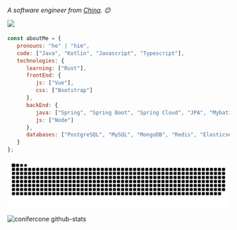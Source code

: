 <p><em>A software engineer from <a href="https://zh.wikipedia.org/wiki/%E4%B8%AD%E5%8D%8E%E4%BA%BA%E6%B0%91%E5%85%B1%E5%92%8C%E5%9B%BD">China</a>. 😊</br>
</em></p>

![](https://komarev.com/ghpvc/?username=conifercone&abbreviated=true)

```javascript
const aboutMe = {
   pronouns: "he" | "him",
   code: ["Java", "Kotlin", "Javascript", "Typescript"],
   technologies: {
      learning: ["Rust"],
      frontEnd: {
         js: ["Vue"],
         css: ["Bootstrap"]
      },
      backEnd: {
         java: ["Spring", "Spring Boot", "Spring Cloud", "JPA", "Mybatis"],
         js: ["Node"]
      },
      databases: ["PostgreSQL", "MySQL", "MongoDB", "Redis", "Elasticsearch"]
   }
};
```

<picture>
  <source media="(prefers-color-scheme: dark)" srcset="https://raw.githubusercontent.com/conifercone/conifercone/main/snk/github-snake-dark.svg" />
  <source media="(prefers-color-scheme: light)" srcset="https://raw.githubusercontent.com/conifercone/conifercone/main/snk/github-snake.svg" />
  <img alt="github-snake" src="https://raw.githubusercontent.com/conifercone/conifercone/main/snk/github-snake.svg" />
</picture>

![conifercone github-stats](https://stats.dooboo.io/api/github-stats-advanced?login=conifercone)
